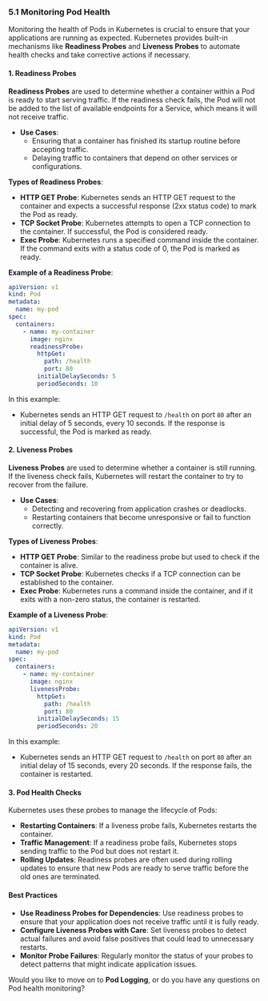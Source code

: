 ### **5.1 Monitoring Pod Health**

Monitoring the health of Pods in Kubernetes is crucial to ensure that your applications are running as expected. Kubernetes provides built-in mechanisms like **Readiness Probes** and **Liveness Probes** to automate health checks and take corrective actions if necessary.

#### **1. Readiness Probes**

**Readiness Probes** are used to determine whether a container within a Pod is ready to start serving traffic. If the readiness check fails, the Pod will not be added to the list of available endpoints for a Service, which means it will not receive traffic.

- **Use Cases**:
  - Ensuring that a container has finished its startup routine before accepting traffic.
  - Delaying traffic to containers that depend on other services or configurations.

**Types of Readiness Probes**:

- **HTTP GET Probe**: Kubernetes sends an HTTP GET request to the container and expects a successful response (2xx status code) to mark the Pod as ready.
- **TCP Socket Probe**: Kubernetes attempts to open a TCP connection to the container. If successful, the Pod is considered ready.
- **Exec Probe**: Kubernetes runs a specified command inside the container. If the command exits with a status code of 0, the Pod is marked as ready.

**Example of a Readiness Probe**:

```yaml
apiVersion: v1
kind: Pod
metadata:
  name: my-pod
spec:
  containers:
    - name: my-container
      image: nginx
      readinessProbe:
        httpGet:
          path: /health
          port: 80
        initialDelaySeconds: 5
        periodSeconds: 10
```

In this example:

- Kubernetes sends an HTTP GET request to `/health` on port `80` after an initial delay of 5 seconds, every 10 seconds. If the response is successful, the Pod is marked as ready.

#### **2. Liveness Probes**

**Liveness Probes** are used to determine whether a container is still running. If the liveness check fails, Kubernetes will restart the container to try to recover from the failure.

- **Use Cases**:
  - Detecting and recovering from application crashes or deadlocks.
  - Restarting containers that become unresponsive or fail to function correctly.

**Types of Liveness Probes**:

- **HTTP GET Probe**: Similar to the readiness probe but used to check if the container is alive.
- **TCP Socket Probe**: Kubernetes checks if a TCP connection can be established to the container.
- **Exec Probe**: Kubernetes runs a command inside the container, and if it exits with a non-zero status, the container is restarted.

**Example of a Liveness Probe**:

```yaml
apiVersion: v1
kind: Pod
metadata:
  name: my-pod
spec:
  containers:
    - name: my-container
      image: nginx
      livenessProbe:
        httpGet:
          path: /health
          port: 80
        initialDelaySeconds: 15
        periodSeconds: 20
```

In this example:

- Kubernetes sends an HTTP GET request to `/health` on port `80` after an initial delay of 15 seconds, every 20 seconds. If the response fails, the container is restarted.

#### **3. Pod Health Checks**

Kubernetes uses these probes to manage the lifecycle of Pods:

- **Restarting Containers**: If a liveness probe fails, Kubernetes restarts the container.
- **Traffic Management**: If a readiness probe fails, Kubernetes stops sending traffic to the Pod but does not restart it.
- **Rolling Updates**: Readiness probes are often used during rolling updates to ensure that new Pods are ready to serve traffic before the old ones are terminated.

#### **Best Practices**

- **Use Readiness Probes for Dependencies**: Use readiness probes to ensure that your application does not receive traffic until it is fully ready.
- **Configure Liveness Probes with Care**: Set liveness probes to detect actual failures and avoid false positives that could lead to unnecessary restarts.
- **Monitor Probe Failures**: Regularly monitor the status of your probes to detect patterns that might indicate application issues.

Would you like to move on to **Pod Logging**, or do you have any questions on Pod health monitoring?
